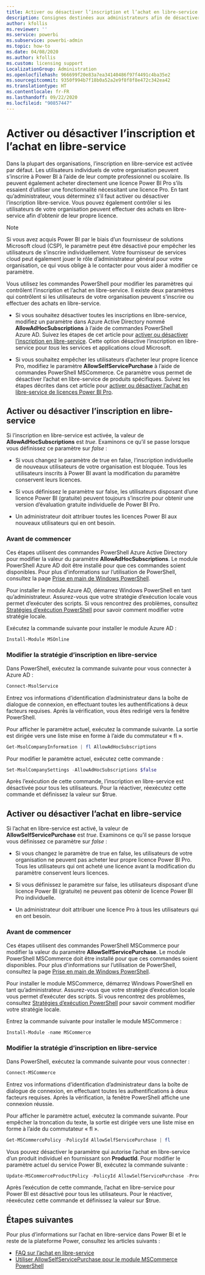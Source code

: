 ```yaml
---
title: Activer ou désactiver l’inscription et l’achat en libre-service
description: Consignes destinées aux administrateurs afin de désactiver la possibilité pour les utilisateurs de s’inscrire au service Power BI ou de mettre à niveau une licence.
author: kfollis
ms.reviewer: ''
ms.service: powerbi
ms.subservice: powerbi-admin
ms.topic: how-to
ms.date: 04/08/2020
ms.author: kfollis
ms.custom: licensing support
LocalizationGroup: Administration
ms.openlocfilehash: 966699f20e83a7ea34140486f97f4491c4ba35e2
ms.sourcegitcommit: 9350f994b7f18b0a52a2e9f8f8f8e472c342ea42
ms.translationtype: HT
ms.contentlocale: fr-FR
ms.lasthandoff: 09/22/2020
ms.locfileid: "90857447"
---
```

# <a name="enable-or-disable-self-service-sign-up-and-purchasing"></a>Activer ou désactiver l’inscription et l’achat en libre-service

Dans la plupart des organisations, l’inscription en libre-service est activée par défaut. Les utilisateurs individuels de votre organisation peuvent s’inscrire à Power BI à l’aide de leur compte professionnel ou scolaire. Ils peuvent également acheter directement une licence Power BI Pro s’ils essaient d’utiliser une fonctionnalité nécessitant une licence Pro. En tant qu’administrateur, vous déterminez s’il faut activer ou désactiver l’inscription libre-service. Vous pouvez également contrôler si les utilisateurs de votre organisation peuvent effectuer des achats en libre-service afin d’obtenir de leur propre licence.

> [!NOTE]
>Si vous avez acquis Power BI par le biais d’un fournisseur de solutions Microsoft cloud (CSP), le paramètre peut être désactivé pour empêcher les utilisateurs de s’inscrire individuellement. Votre fournisseur de services cloud peut également jouer le rôle d’administrateur général pour votre organisation, ce qui vous oblige à le contacter pour vous aider à modifier ce paramètre.
>
>

Vous utilisez les commandes PowerShell pour modifier les paramètres qui contrôlent l’inscription et l’achat en libre-service. Il existe deux paramètres qui contrôlent si les utilisateurs de votre organisation peuvent s’inscrire ou effectuer des achats en libre-service.

- Si vous souhaitez désactiver toutes les inscriptions en libre-service, modifiez un paramètre dans Azure Active Directory nommé **AllowAdHocSubscriptions** à l’aide de commandes PowerShell Azure AD. Suivez les étapes de cet article pour [activer ou désactiver l’inscription en libre-service](#enable-or-disable-self-service-signup). Cette option désactive l’inscription en libre-service pour *tous* les services et applications cloud Microsoft.

- Si vous souhaitez empêcher les utilisateurs d’acheter leur propre licence Pro, modifiez le paramètre **AllowSelfServicePurchase** à l’aide de commandes PowerShell MSCommerce. Ce paramètre vous permet de désactiver l’achat en libre-service de produits spécifiques. Suivez les étapes décrites dans cet article pour [activer ou désactiver l’achat en libre-service de licences Power BI Pro](#enable-or-disable-self-service-purchase).

## <a name="enable-or-disable-self-service-signup"></a>Activer ou désactiver l’inscription en libre-service

Si l’inscription en libre-service est activée, la valeur de **AllowAdHocSubscriptions** est *true*. Examinons ce qu’il se passe lorsque vous définissez ce paramètre sur *false* :

- Si vous changez le paramètre de true en false, l’inscription individuelle de nouveaux utilisateurs de votre organisation est bloquée. Tous les utilisateurs inscrits à Power BI avant la modification du paramètre conservent leurs licences.

- Si vous définissez le paramètre sur false, les utilisateurs disposant d’une licence Power BI (gratuite) peuvent toujours s’inscrire pour obtenir une version d’évaluation gratuite individuelle de Power BI Pro.

- Un administrateur doit attribuer toutes les licences Power BI aux nouveaux utilisateurs qui en ont besoin.

### <a name="before-you-begin"></a>Avant de commencer

Ces étapes utilisent des commandes PowerShell Azure Active Directory pour modifier la valeur du paramètre **AllowAdHocSubscriptions**. Le module PowerShell Azure AD doit être installé pour que ces commandes soient disponibles. Pour plus d'informations sur l’utilisation de PowerShell, consultez la page [Prise en main de Windows PowerShell](/powershell/scripting/getting-started/getting-started-with-windows-powershell?view=powershell-7).

Pour installer le module Azure AD, démarrez Windows PowerShell en tant qu’administrateur. Assurez-vous que votre stratégie d’exécution locale vous permet d’exécuter des scripts. Si vous rencontrez des problèmes, consultez [Stratégies d’exécution PowerShell](/powershell/module/microsoft.powershell.core/about/about_execution_policies?view=powershell-7#powershell-execution-policies) pour savoir comment modifier votre stratégie locale.

Exécutez la commande suivante pour installer le module Azure AD :

```powershell
Install-Module MSOnline
```

### <a name="change-the-self-service-signup-policy"></a>Modifier la stratégie d’inscription en libre-service

Dans PowerShell, exécutez la commande suivante pour vous connecter à Azure AD :

```powershell
Connect-MsolService
```

Entrez vos informations d’identification d’administrateur dans la boîte de dialogue de connexion, en effectuant toutes les authentifications à deux facteurs requises. Après la vérification, vous êtes redirigé vers la fenêtre PowerShell.

Pour afficher le paramètre actuel, exécutez la commande suivante. La sortie est dirigée vers une liste mise en forme à l’aide du commutateur « fl ».

```powershell
Get-MsolCompanyInformation | fl AllowAdHocSubscriptions
```

Pour modifier le paramètre actuel, exécutez cette commande :

```powershell
Set-MsolCompanySettings -AllowAdHocSubscriptions $false
```

Après l’exécution de cette commande, l’inscription en libre-service est désactivée pour tous les utilisateurs. Pour la réactiver, réexécutez cette commande et définissez la valeur sur $true.

## <a name="enable-or-disable-self-service-purchase"></a>Activer ou désactiver l’achat en libre-service

Si l’achat en libre-service est activé, la valeur de **AllowSelfServicePurchase** est *true*. Examinons ce qu’il se passe lorsque vous définissez ce paramètre sur *false* :

- Si vous changez le paramètre de true en false, les utilisateurs de votre organisation ne peuvent pas acheter leur propre licence Power BI Pro. Tous les utilisateurs qui ont acheté une licence avant la modification du paramètre conservent leurs licences.

- Si vous définissez le paramètre sur false, les utilisateurs disposant d’une licence Power BI (gratuite) ne peuvent pas obtenir de licence Power BI Pro individuelle. 

- Un administrateur doit attribuer une licence Pro à tous les utilisateurs qui en ont besoin.

### <a name="before-you-begin"></a>Avant de commencer

Ces étapes utilisent des commandes PowerShell MSCommerce pour modifier la valeur du paramètre **AllowSelfServicePurchase**. Le module PowerShell MSCommerce doit être installé pour que ces commandes soient disponibles. Pour plus d'informations sur l’utilisation de PowerShell, consultez la page [Prise en main de Windows PowerShell](/powershell/scripting/getting-started/getting-started-with-windows-powershell?view=powershell-7).

Pour installer le module MSCommerce, démarrez Windows PowerShell en tant qu’administrateur. Assurez-vous que votre stratégie d’exécution locale vous permet d’exécuter des scripts. Si vous rencontrez des problèmes, consultez [Stratégies d’exécution PowerShell](/powershell/module/microsoft.powershell.core/about/about_execution_policies?view=powershell-7#powershell-execution-policies) pour savoir comment modifier votre stratégie locale.

Entrez la commande suivante pour installer le module MSCommerce :

```powershell
Install-Module -name MSCommerce
```

### <a name="change-the-self-service-signup-policy"></a>Modifier la stratégie d’inscription en libre-service

Dans PowerShell, exécutez la commande suivante pour vous connecter :

```powershell
Connect-MSCommerce
```

Entrez vos informations d’identification d’administrateur dans la boîte de dialogue de connexion, en effectuant toutes les authentifications à deux facteurs requises. Après la vérification, la fenêtre PowerShell affiche une connexion réussie.

Pour afficher le paramètre actuel, exécutez la commande suivante. Pour empêcher la troncation du texte, la sortie est dirigée vers une liste mise en forme à l’aide du commutateur « fl ».

```powershell
Get-MSCommercePolicy -PolicyId AllowSelfServicePurchase | fl
```

Vous pouvez désactiver le paramètre qui autorise l’achat en libre-service d’un produit individuel en fournissant son **ProductId**. Pour modifier le paramètre actuel du service Power BI, exécutez la commande suivante :

```powershell
Update-MSCommerceProductPolicy -PolicyId AllowSelfServicePurchase -ProductId CFQ7TTC0L3PB -Enabled $False
```

Après l’exécution de cette commande, l’achat en libre-service pour Power BI est désactivé pour tous les utilisateurs. Pour le réactiver, réexécutez cette commande et définissez la valeur sur $true.

## <a name="next-steps"></a>Étapes suivantes

Pour plus d’informations sur l’achat en libre-service dans Power BI et le reste de la plateforme Power, consultez les articles suivants :

- [FAQ sur l’achat en libre-service](/microsoft-365/commerce/subscriptions/self-service-purchase-faq?view=o365-worldwide#admin-capabilities)
- [Utiliser AllowSelfServicePurchase pour le module MSCommerce PowerShell](/microsoft-365/commerce/subscriptions/allowselfservicepurchase-powershell?view=o365-worldwide)